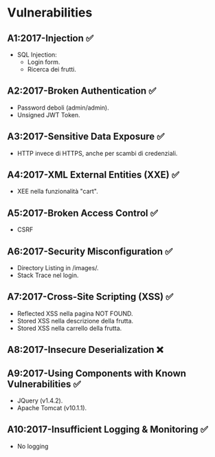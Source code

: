 # Vulnerabilities

## A1:2017-Injection ✅

- SQL Injection:
	- Login form.
	- Ricerca dei frutti.

## A2:2017-Broken Authentication ✅

- Password deboli (admin/admin).
- Unsigned JWT Token.

## A3:2017-Sensitive Data Exposure ✅

- HTTP invece di HTTPS, anche per scambi di credenziali.

## A4:2017-XML External Entities (XXE) ✅

- XEE nella funzionalità "cart".

## A5:2017-Broken Access Control ✅

- CSRF

## A6:2017-Security Misconfiguration ✅

- Directory Listing in /images/.
- Stack Trace nel login.

## A7:2017-Cross-Site Scripting (XSS) ✅

- Reflected XSS nella pagina NOT FOUND.
- Stored XSS nella descrizione della frutta.
- Stored XSS nella carrello della frutta.

## A8:2017-Insecure Deserialization ❌


## A9:2017-Using Components with Known Vulnerabilities ✅

- JQuery (v1.4.2).
- Apache Tomcat (v10.1.1).

## A10:2017-Insufficient Logging & Monitoring ✅

- No logging
